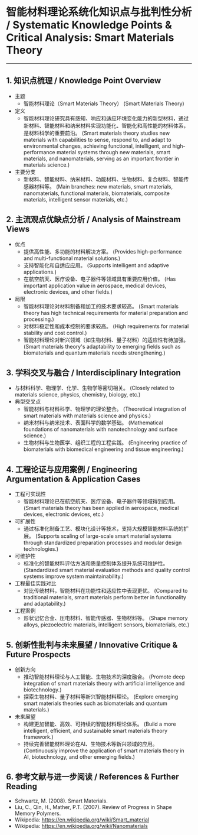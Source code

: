 # 智能材料理论系统化知识点与批判性分析 / Systematic Knowledge Points & Critical Analysis: Smart Materials Theory

---

## 1. 知识点梳理 / Knowledge Point Overview

- 主题
  - 智能材料理论（Smart Materials Theory）
      (Smart Materials Theory)
- 定义
  - 智能材料理论研究具有感知、响应和适应环境变化能力的新型材料，通过新材料、智能材料和纳米材料实现功能化、智能化和高性能的材料体系，是材料科学的重要前沿。
      (Smart materials theory studies new materials with capabilities to sense, respond to, and adapt to environmental changes, achieving functional, intelligent, and high-performance material systems through new materials, smart materials, and nanomaterials, serving as an important frontier in materials science.)
- 主要分支
  - 新材料、智能材料、纳米材料、功能材料、生物材料、复合材料、智能传感器材料等。
      (Main branches: new materials, smart materials, nanomaterials, functional materials, biomaterials, composite materials, intelligent sensor materials, etc.)

## 2. 主流观点优缺点分析 / Analysis of Mainstream Views

- 优点
  - 提供高性能、多功能的材料解决方案。
      (Provides high-performance and multi-functional material solutions.)
  - 支持智能化和自适应应用。
      (Supports intelligent and adaptive applications.)
  - 在航空航天、医疗设备、电子器件等领域具有重要应用价值。
      (Has important application value in aerospace, medical devices, electronic devices, and other fields.)
- 局限
  - 智能材料理论对材料制备和加工的技术要求较高。
      (Smart materials theory has high technical requirements for material preparation and processing.)
  - 对材料稳定性和成本控制的要求较高。
      (High requirements for material stability and cost control.)
  - 智能材料理论对新兴领域（如生物材料、量子材料）的适应性有待加强。
      (Smart materials theory's adaptability to emerging fields such as biomaterials and quantum materials needs strengthening.)

## 3. 学科交叉与融合 / Interdisciplinary Integration

- 与材料科学、物理学、化学、生物学等密切相关。
  (Closely related to materials science, physics, chemistry, biology, etc.)
- 典型交叉点
  - 智能材料与材料科学、物理学的理论整合。
      (Theoretical integration of smart materials with materials science and physics.)
  - 纳米材料与纳米技术、表面科学的数学基础。
      (Mathematical foundations of nanomaterials with nanotechnology and surface science.)
  - 生物材料与生物医学、组织工程的工程实践。
      (Engineering practice of biomaterials with biomedical engineering and tissue engineering.)

## 4. 工程论证与应用案例 / Engineering Argumentation & Application Cases

- 工程可实现性
  - 智能材料理论已在航空航天、医疗设备、电子器件等领域得到应用。
      (Smart materials theory has been applied in aerospace, medical devices, electronic devices, etc.)
- 可扩展性
  - 通过标准化制备工艺、模块化设计等技术，支持大规模智能材料系统的扩展。
      (Supports scaling of large-scale smart material systems through standardized preparation processes and modular design technologies.)
- 可维护性
  - 标准化的智能材料评估方法和质量控制体系提升系统可维护性。
      (Standardized smart material evaluation methods and quality control systems improve system maintainability.)
- 工程最佳实践对比
  - 对比传统材料，智能材料在功能性和适应性中表现更优。
      (Compared to traditional materials, smart materials perform better in functionality and adaptability.)
- 工程案例
  - 形状记忆合金、压电材料、智能传感器、生物材料等。
      (Shape memory alloys, piezoelectric materials, intelligent sensors, biomaterials, etc.)

## 5. 创新性批判与未来展望 / Innovative Critique & Future Prospects

- 创新方向
  - 推动智能材料理论与人工智能、生物技术的深度融合。
      (Promote deep integration of smart materials theory with artificial intelligence and biotechnology.)
  - 探索生物材料、量子材料等新兴智能材料理论。
      (Explore emerging smart materials theories such as biomaterials and quantum materials.)
- 未来展望
  - 构建更加智能、高效、可持续的智能材料理论体系。
      (Build a more intelligent, efficient, and sustainable smart materials theory framework.)
  - 持续完善智能材料理论在AI、生物技术等新兴领域的应用。
      (Continuously improve the application of smart materials theory in AI, biotechnology, and other emerging fields.)

## 6. 参考文献与进一步阅读 / References & Further Reading

- Schwartz, M. (2008). Smart Materials.
- Liu, C., Qin, H., Mather, P.T. (2007). Review of Progress in Shape Memory Polymers.
- Wikipedia: <https://en.wikipedia.org/wiki/Smart_material>
- Wikipedia: <https://en.wikipedia.org/wiki/Nanomaterials>

